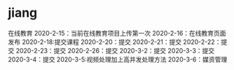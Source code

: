 # jiang
在线教育
2020-2-15：当前在线教育项目上传第一次
2020-2-16：在线教育页面发布
2020-2-18:提交课程
2020-2-20：提交
2020-2-21：提交
2020-2-22：提交
2020-2-23：提交
2020-2-26：提交
2020-3-2：提交
2020-3-3：提交
2020-3-4：提交
2020-3-5:视频处理加上高并发处理方法
2020-3-6：媒资管理

